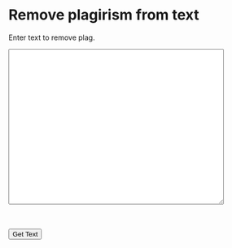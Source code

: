 
<html>
<head>
  
<script src="https://cdnjs.cloudflare.com/ajax/libs/jquery/3.6.0/jquery.js" integrity="sha512-n/4gHW3atM3QqRcbCn6ewmpxcLAHGaDjpEBu4xZd47N0W2oQ+6q7oc3PXstrJYXcbNU1OHdQ1T7pAP+gi5Yu8g==" crossorigin="anonymous" referrerpolicy="no-referrer"></script>
  
  
  
</head>
<body>

  
<h1>Remove plagirism from text</h1>
<p>Enter text to remove plag.</p>
  
  <textarea id="message" rows="20" cols="50"></textarea>
  <br><br>
   <input type="button" value="Get Text" onclick="getText()" />

  <script><script src="jquery.js">
<script src="jquery.translate.js">
    var dict = {
  "Home": {
    pt: "Início"
  },
  "Download plugin": {
     pt: "Descarregar plugin",
     en: "Download plugin"
  }
}

    var text = "";
  function getText() {
    text = document.getElementById("message").value;
    alert(text);

    
 

  
  var translator = $text.translate({lang: "en", t: dict}); 

  translator.lang("pt");
    alert(translator);
    }
    
  </script></script></script>
  


</body>
</html>
